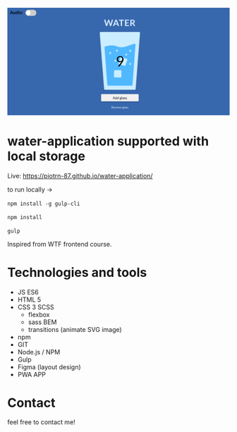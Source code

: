 ![Homepage screenshot](dist/assets/img/readme.png)
# water-application supported with local storage

Live: https://piotrn-87.github.io/water-application/

to run locally -> 

`npm install -g gulp-cli`

`npm install`

`gulp`

Inspired from WTF frontend course.

# Technologies and tools
* JS ES6
* HTML 5
* CSS 3 SCSS
  * flexbox
  * sass BEM  
  * transitions (animate SVG image)
* npm
* GIT
* Node.js / NPM
* Gulp
* Figma (layout design)
* PWA APP

# Contact
 feel free to contact me! 

